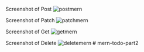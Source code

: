 Screenshot of Post
![postmern](https://github.com/user-attachments/assets/4e4907f3-5217-431e-a462-32f6d81ba970)

Screenshot of Patch
![patchmern](https://github.com/user-attachments/assets/a47de8f6-db4b-4773-a58d-e0d7346a3ccb)

Screenshot of Get
![getmern](https://github.com/user-attachments/assets/54d7a258-0499-421c-ad3f-a85bcc3e9741)

Screenshot of Delete
![deletemern](https://github.com/user-attachments/assets/3a089de8-cee6-417f-9795-5b9026f515e9)
#   m e r n - t o d o - p a r t 2  
 